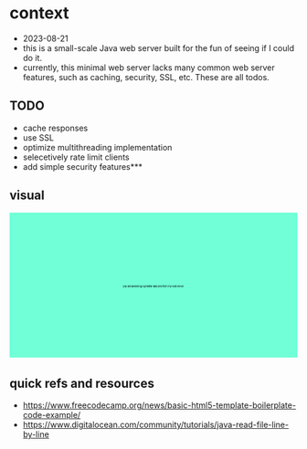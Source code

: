 # context

- 2023-08-21
- this is a small-scale Java web server built for the fun of seeing if I could do it.
- currently, this minimal web server lacks many common web server features, such as caching, security, SSL, etc. These are all todos.

## TODO

- cache responses
- use SSL
- optimize multithreading implementation
- selecetively rate limit clients
- add simple security features***

## visual

![Alt text](image.png)

## quick refs and resources

- <https://www.freecodecamp.org/news/basic-html5-template-boilerplate-code-example/>
- <https://www.digitalocean.com/community/tutorials/java-read-file-line-by-line>

